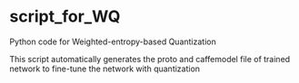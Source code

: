 # script_for_WQ
Python code for Weighted-entropy-based Quantization


This script automatically generates the proto and caffemodel file of trained network to fine-tune the network with quantization
